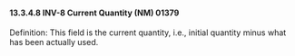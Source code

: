 #### 13.3.4.8 INV-8 Current Quantity (NM) 01379

Definition: This field is the current quantity, i.e., initial quantity minus what has been actually used.
